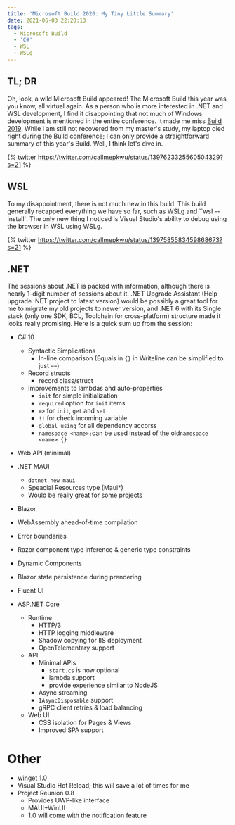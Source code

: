 ```yaml
---
title: 'Microsoft Build 2020: My Tiny Little Summary'
date: 2021-06-03 22:20:13
tags:
  - Microsoft Build
  - 'C#'
  - WSL
  - WSLg
---
```


## TL; DR

Oh, look, a wild Microsoft Build appeared! The Microsoft Build this year was, you know, all virtual again. As a person who is more interested in .NET and WSL development, I find it disappointing that not much of Windows development is mentioned in the entire conference. It made me miss [Build 2019](https://patrickwu.space/2019/05/10/build-2019/). While I am still not recovered from my master's study, my laptop died right during the Build conference; I can only provide a straightforward summary of this year's Build. Well, I think let's dive in.

{% twitter https://twitter.com/callmepkwu/status/1397623325560504329?s=21 %}

## WSL

To my disappointment, there is not much new in this build. This build generally recapped everything we have so far, such as WSLg and ``wsl --install`. The only new thing I noticed is Visual Studio's ability to debug using the browser in WSL using WSLg.

{% twitter https://twitter.com/callmepkwu/status/1397585583459868673?s=21 %}

## .NET

The sessions about .NET is packed with information, although there is nearly 1-digit number of sessions about it. .NET Upgrade Assistant (Help upgrade .NET project to latest version) would be possibly a great tool for me to migrate my old projects to newer version, and .NET 6 with its Single stack (only one SDK, BCL, Toolchain for cross-platform) structure made it looks really promising.  Here is a quick sum up from the session:

- C# 10
  - Syntactic Simplications
    - In-line comparison (Equals in `{}` in Writeline can be simplified to just `==`)
  - Record structs
     - record class/struct
  - Improvements to lambdas and auto-properties
    - `init` for simple initialization
    - `required` option for `init` items
    - `=>` for `init`, `get` and `set`
    - `!!` for check incoming variable
    - `global using` for all dependency accorss 
    - `namespace <name>;`can be used instead of the old`namespace <name> {}`
- Web API (minimal)

- .NET MAUI
  - `dotnet new maui`
  - Speacial Resources type (Maui*)
  - Would be really great for some projects
- Blazor
 - WebAssembly ahead-of-time compilation
 - Error boundaries
 - Razor component type inference & generic type constraints
 - Dynamic Components
 - Blazor state persistence during prendering
 - Fluent UI
- ASP.NET Core
  - Runtime
    - HTTP/3
    - HTTP logging middleware
    - Shadow copying for IIS deployment
    - OpenTelementary support
  - API
    - Minimal APIs
      - `start.cs` is now optional
      - lambda support
      - provide experience similar to NodeJS
    - Async streaming
    - `IAsyncDisposable` support
    - gRPC client retries & load balancing
  - Web UI
    - CSS isolation for Pages & Views
    - Improved SPA support


# Other
- [winget 1.0](https://devblogs.microsoft.com/commandline/windows-package-manager-1-0/?utm_source=isaacl&utm_medium=twitter&utm_campaign=link&WT.mc_id=link-twitter-isaacl)
- Visual Studio Hot Reload; this will save a lot of times for me
- Project Reunion 0.8
  - Provides UWP-like interface
  - MAUI+WinUI
  - 1.0 will come with the notification feature

